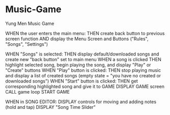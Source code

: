 # Music-Game
Yung Men Music Game

WHEN the user enters the main menu:
	THEN create back button to previous screen function
	AND display the Menu Screen and Buttons ("Rules", "Songs", "Settings")
	
WHEN "Songs" is selected:
	THEN display default/downloaded songs and create new "back button" set to main menu
	WHEN a song is clicked 
		THEN highlight selected song, begin playing the song, and display "Play" or "Create" buttons
	WHEN "Play" button is clicked:
		THEN stop playing music and display a list of created songs (empty state = "you have no created or downloaded songs")
	WHEN "Start" button is clicked:
		THEN get corresponding highlighted song and give it to GAME 
		DISPLAY GAME screen
		CALL game loop
		START GAME
		
  WHEN in SONG EDITOR:
		DISPLAY controls for moving and adding notes (hold and tap)
		DISPLAY "Song Time Slider"
